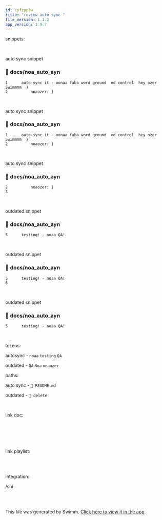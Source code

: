 ```yaml
---
id: cyfzpp3w
title: "review auto sync "
file_version: 1.1.2
app_version: 1.9.7
---
```


snippets:

<br/>

auto sync snippet
<!-- NOTE-swimm-snippet: the lines below link your snippet to Swimm -->
### 📄 docs/noa_auto_ayn
```
1      auto-sync it - oonaa faba word ground  ed control  hey ozer Swimmmm  }
2          noaozer: }
```

<br/>

auto sync snippet
<!-- NOTE-swimm-snippet: the lines below link your snippet to Swimm -->
### 📄 docs/noa_auto_ayn
```
1      auto-sync it - oonaa faba word ground  ed control  hey ozer Swimmmm  }
2          noaozer: }
```

<br/>

auto sync snippet
<!-- NOTE-swimm-snippet: the lines below link your snippet to Swimm -->
### 📄 docs/noa_auto_ayn
```
2          noaozer: }
3         
```

<br/>

outdated snippet
<!-- NOTE-swimm-snippet: the lines below link your snippet to Swimm -->
### 📄 docs/noa_auto_ayn
```
5      testing! - noaa QA!
```

<br/>

outdated snippet
<!-- NOTE-swimm-snippet: the lines below link your snippet to Swimm -->
### 📄 docs/noa_auto_ayn
```
5      testing! - noaa QA!
6       
```

<br/>

outdated snippet
<!-- NOTE-swimm-snippet: the lines below link your snippet to Swimm -->
### 📄 docs/noa_auto_ayn
```
5      testing! - noaa QA!
```

<br/>

tokens:

autosync - `noaa`<swm-token data-swm-token=":docs/noa_auto_ayn:5:5:5:`testing! - noaa QA!`"/> `testing`<swm-token data-swm-token=":docs/noa_auto_ayn:5:0:0:`testing! - noaa QA!`"/> `QA`<swm-token data-swm-token=":docs/noa_auto_ayn:5:7:7:`testing! - noaa QA!`"/>

outdated - `QA`<swm-token data-swm-token=":docs/noa_auto_ayn:5:7:7:`testing! - noaa QA!`"/> `Noa`<swm-token data-swm-token=":docs/welcome.md:9:6:6:`int Xx = Noa  ozer auto suncabl`"/> `noaozer`<swm-token data-swm-token=":docs/noa_auto_ayn:2:1:1:`    noaozer: }`"/>

paths:

auto sync - `📄 README.md`

outdated - `📄 delete`

<br/>

link doc:

<br/>

<br/>

<br/>

<br/>

link playlist:

<br/>

<br/>

integration:

/sni

<br/>

<br/>

This file was generated by Swimm. [Click here to view it in the app](http://localhost:5000/repos/Z2l0aHViJTNBJTNBTm9hUmVwbyUzQSUzQU5vYW96ZXI=/docs/cyfzpp3w).
